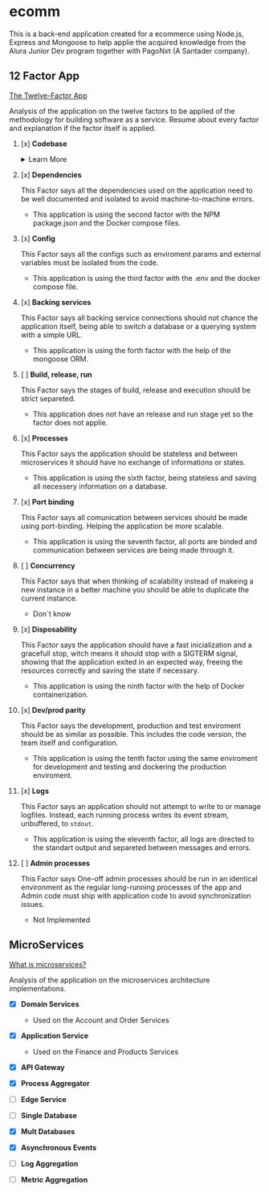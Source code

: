 # ecomm

This is a back-end application created for a ecommerce using Node.js, Express and Mongoose to help applie the acquired knowledge from the Alura Junior Dev program together with PagoNxt (A Santader company).

## 12 Factor App
[The Twelve-Factor App](https://12factor.net/)

Analysis of the application on the twelve factors to be applied of the methodology for building software as a service. Resume about every factor and explanation if the factor itself is applied.

1. [x] **Codebase**
    <details>
    <summary> Learn More </summary>
    This Factor says your codebase needs to be versionated and have an one-to-one correlation between the codebase and the app.
    
    - This application is using the fist factor once it's on a controled git repository.
    </details>
1. [x] **Dependencies**

    This Factor says all the dependencies used on the application need to be well documented and isolated to avoid machine-to-machine errors.

    - This application is using the second factor with the NPM package.json and the Docker compose files.

1. [x] **Config**

    This Factor says all the configs such as enviroment params and external variables must be isolated from the code.
    
    - This application is using the third factor with the .env and the docker compose file.
    
1. [x] **Backing services**

    This Factor says all backing service connections should not chance the application itself, being able to switch a database or a querying system with a simple URL.
    
    - This application is using the forth factor with the help of the mongoose ORM.
    
1. [ ] **Build, release, run**

    This Factor says the stages of build, release and execution should be strict separeted.
    
    - This application does not have an release and run stage yet so the factor does not applie.
    
1. [x] **Processes**

    This Factor says the application should be stateless and between microservices it should have no exchange of informations or states. 
    
    - This application is using the sixth factor, being stateless and saving all necessery information on a database.
    
1. [x] **Port binding**

    This Factor says all comunication between services should be made using port-binding. Helping the application be more scalable.
    
    - This application is using the seventh factor, all ports are binded and communication between services are being made through it.
    
1. [ ] **Concurrency**

    This Factor says that when thinking of scalability instead of makeing a new instance in a better machine you should be able to duplicate the current instance.
    
    - Don`t know
    
1. [x] **Disposability**

    This Factor says the application should have a fast inicialization and a gracefull stop, witch means it should stop with a SIGTERM signal, showing that the application exited in an expected way, freeing the resources correctly and saving the state if necessary.
    
    - This application is using the ninth factor with the help of Docker containerization.

1. [x] **Dev/prod parity**

    This Factor says the development, production and test enviroment should be as similar as possible. This includes the code version, the team itself and configuration.
    
    - This application is using the tenth factor using the same enviroment for development and testing and dockering the production enviroment.
    
1. [x] **Logs**

    This Factor says an application should not attempt to write to or manage logfiles. Instead, each running process writes its event stream, unbuffered, to `stdout`.
    
    - This application is using the eleventh factor, all logs are directed to the standart output and separeted between messages and errors.
    
1. [ ] **Admin processes**

    This Factor says One-off admin processes should be run in an identical environment as the regular long-running processes of the app and Admin code must ship with application code to avoid synchronization issues.
    
    - Not Implemented

## MicroServices
[What is microservices?](https://microservices.io/)

Analysis of the application on the microservices architecture implementations.

- [x] **Domain Services**

    - Used on the Account and Order Services

- [x] **Application Service**

    - Used on the Finance and Products Services

- [x] **API Gateway**

- [x] **Process Aggregator**

- [ ] **Edge Service**

- [ ] **Single Database**

- [x] **Mult Databases**

- [x] **Asynchronous Events‌**

- [ ] **Log Aggregation**

- [ ] **Metric Aggregation**
